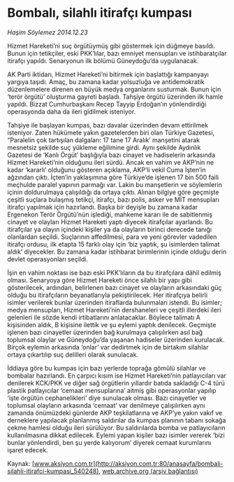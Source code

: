 # Bombalı, silahlı itirafçı kumpası

*Haşim Söylemez 2014.12.23*

<div class="pNewsDetailMainContent" itemprop="articleBody">
 <p>
  Hizmet Hareketi’ni suç örgütüymüş gibi göstermek için düğmeye basıldı. Bunun için tetikçiler, eski PKK’lılar, bazı emniyet mensupları ve istihbaratçılar itirafçı yapıldı. Senaryonun ilk bölümü Güneydoğu’da uygulanacak.
 </p>
 <p>
  AK Parti iktidarı, Hizmet Hareketi’ni bitirmek için başlattığı kampanyayı yargıya taşıdı. Amaç, bu zamana kadar yolsuzluğa ve antidemokratik düzenlemelere direnen en büyük medya organlarını susturmak. Bunun için ‘terör örgütü’ oluşturma gayreti başladı. Tahşiye örgütü üzerinden ilk hamle yapıldı. Bizzat Cumhurbaşkanı Recep Tayyip Erdoğan’ın yönlendirdiği operasyonda daha da ileri gidilmek isteniyor.
 </p>
 <p>
  Tahşiye ile başlayan kumpas, bazı davalar üzerinden devam ettirilmek isteniyor. Zaten hükümete yakın gazetelerden biri olan Türkiye Gazetesi, “Paralelin çok tartışılan dalgaları: 17 tane 17 Aralık’ manşetini atarak mesnetsiz şekilde suç yükleme eğilimine girdi. Aynı şekilde Aydınlık Gazetesi de ‘Kanlı Örgüt’ başlığıyla bazı cinayet ve hadiselerin arkasında Hizmet Hareketi’nin olduğunu ileri sürdü. Ancak en vahim ve AKP’nin ne kadar ‘kararlı’ olduğunu gösteren açıklama, AKP’li vekil Cuma İşten’in ağzından çıktı. İçten’in yaklaşımına göre Türkiye’de işlenen 17 bin 500 faili meçhulde paralel yapının parmağı var. Lakin bu manşetlerin ve söylemlerin içinin doldurulmaya çalışıldığı da ortaya çıktı. Alınan bilgiye göre geçmişte çeşitli suçlara bulaşmış tetikçi, itirafçı, bazı polis, asker ve MİT mensupları itirafçı yapılmak için hazırlandı. Başka bir deyişle bu zamana kadar Ergenekon Terör Örgütü’nün işlediği, mahkeme kararı ile de sabitlenmiş cinayet ve olayları Hizmet Hareketi yaptı diyecek itirafçılar ayarlandı. Bu itirafçılar ya olayın içindeki kişiler ya da olayların birinci derecede tanığı olanlardan seçildi. Suçlarının affedilmesi, para ve yeni görevler vadedilen itirafçı ordusu, ilk etapta 15 farklı olay için ‘biz yaptık, şu isimlerden talimat aldık’ diyecekler. Bu zamana kadar istihbarat birimlerinin içinde olduğu derin devlet operasyonları seçildi.
 </p>
 <p>
  İşin en vahim noktası ise bazı eski PKK’lıların da bu itirafçılara dâhil edilmiş olması. Senaryoya göre Hizmet Hareketi önce silahlı bir yapı gibi gösterilecek, ardından, belirlenen bazı cinayet ve olayların arkasındaki güç olduğu bu itirafçıların beyanatlarıyla pekiştirilecek. Her itirafçıya belirli isimler verilerek bunlar üzerinden itiraflarda bulunmaları istendi. Bu isimler; medya mensupları, Hizmet Hareketi’nin dershaneleri ve çeşitli illerdeki ileri gelenleri ile sözde kendi irtibatlarını anlatacaklar. Böylece talimatı A kişisinden aldık, B kişisine ilettik ve şu eylemi yaptık denilecek. Geçmişte işlenen bazı cinayetler üzerinden bağ kurulmaya çalışılırken asıl bağ toplumsal olaylar ve Güneydoğu’da yaşanan hadiseler üzerinden kurulacak. Birçok eylemin arkasında ‘onlar’ var dedirtmek için de birtakım silahlar ortaya çıkartılıp suç delilleri olarak sunulacak.
 </p>
 <p>
  İddiaya göre bu kumpas için bazı yerlerde toprağa gömülü silahlar ve bombalar hazırlandı. En çarpıcı kısım ise Hizmet Hareketi’nin patlayıcıları var denilerek KCK/PKK ve diğer sağ örgütlerin yıllardır batıda sakladığı C-4 türü plastik patlayıcılar ‘cemaat mensuplarına’ aitmiş gibi operasyonlar yapılıp ‘işte örgütün cephanelikleri’ diye sunulacak olması. Bazı cinayetler ve toplumsal olayların arkasında ‘cemaat’ var denilmeye çalışılırken aynı zamanda önümüzdeki günlerde AKP teşkilatlarına ve AKP’ye yakın vakıf ve derneklere yapılacak planlanmış saldırılar da kumpas planının tabanı sokağa çekme hamlesi olduğu ileri sürülüyor. Bu saldırılarda bomba ve patlayıcıların kullanılmasına dikkat edilecek. Eylemi yapan kişiler bazı isimler vererek ‘bizi bunlar yönlendirdi, ben şu yerde kalıyorum’ diyerek cemaat kurumlarını işaret edecek.
 </p>
</div>


Kaynak: [www.aksiyon.com.tr](http://aksiyon.com.tr:80/anasayfa/bombali-silahli-itirafci-kumpasi_540248), [web.archive.org (arşiv bağlantısı)](http://web.archive.org/web/20141231194224/http://aksiyon.com.tr:80/anasayfa/bombali-silahli-itirafci-kumpasi_540248)
